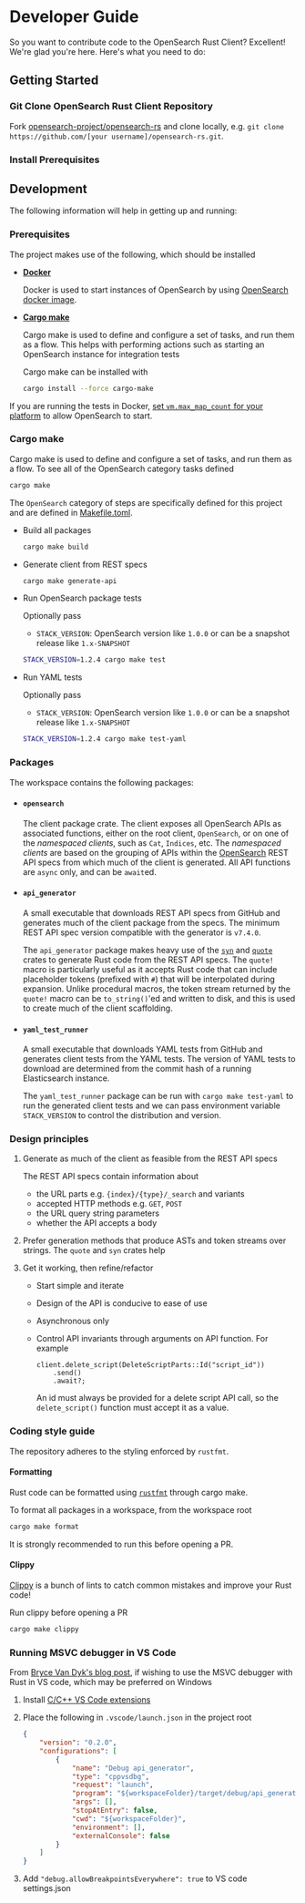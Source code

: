 # Developer Guide

So you want to contribute code to the OpenSearch Rust Client?  Excellent!  We're glad you're here.  Here's what you need to do:

## Getting Started

### Git Clone OpenSearch Rust Client Repository

Fork [opensearch-project/opensearch-rs](https://github.com/opensearch-project/opensearch-rs) and clone locally,
e.g. `git clone https://github.com/[your username]/opensearch-rs.git`.

### Install Prerequisites

## Development

The following information will help in getting up and running:

### Prerequisites

The project makes use of the following, which should be installed

- [**Docker**](https://www.docker.com/)

  Docker is used to start instances of OpenSearch by using
  [OpenSearch docker image](https://hub.docker.com/r/opensearchproject/opensearch).

- [**Cargo make**](https://sagiegurari.github.io/cargo-make/)

  Cargo make is used to define and configure a set of tasks, and run them as a flow. This helps with performing actions
  such as starting an OpenSearch instance for integration tests

  Cargo make can be installed with

  ```sh
  cargo install --force cargo-make
  ```


If you are running the tests in Docker, [set `vm.max_map_count` for your platform](https://opensearch.org/docs/latest/opensearch/install/important-settings) to allow OpenSearch to start.

### Cargo make

Cargo make is used to define and configure a set of tasks, and run them as a flow. To see all of the OpenSearch
category tasks defined

```sh
cargo make
```

The `OpenSearch` category of steps are specifically defined for this project and are defined in
[Makefile.toml](Makefile.toml).

- Build all packages

  ```sh
  cargo make build
  ```

- Generate client from REST specs

  ```sh
  cargo make generate-api
  ```

- Run OpenSearch package tests

  Optionally pass

  - `STACK_VERSION`: OpenSearch version like `1.0.0` or can be
  a snapshot release like `1.x-SNAPSHOT`

  ```sh
  STACK_VERSION=1.2.4 cargo make test
  ```

- Run YAML tests

  Optionally pass

  - `STACK_VERSION`: OpenSearch version like `1.0.0` or can be
  a snapshot release like `1.x-SNAPSHOT`

  ```sh
  STACK_VERSION=1.2.4 cargo make test-yaml
  ```

### Packages

The workspace contains the following packages:

- #### `opensearch`

  The client package crate. The client exposes all OpenSearch APIs as associated functions, either on
the root client, `OpenSearch`, or on one of the _namespaced clients_, such as `Cat`, `Indices`, etc. The _namespaced clients_
are based on the grouping of APIs within the [OpenSearch](https://github.com/opensearch-project/opensearch-specification/tree/main/specification) REST API specs from which much of the client is generated.
All API functions are `async` only, and can be `await`ed.

- #### `api_generator`

  A small executable that downloads REST API specs from GitHub and generates much of the client package from the specs.
The minimum REST API spec version compatible with the generator is `v7.4.0`.

  The `api_generator` package makes heavy use of the [`syn`](https://docs.rs/syn/1.0.5/syn/) and [`quote`](https://docs.rs/quote/1.0.2/quote/) crates to generate Rust code from the REST API specs.
The `quote!` macro is particularly useful as it accepts Rust code that can include placeholder tokens (prefixed with `#`)
that will be interpolated during expansion. Unlike procedural macros, the token stream returned by the `quote!` macro
can be `to_string()`'ed and written to disk, and this is used to create much of the client scaffolding.

- #### `yaml_test_runner`

  A small executable that downloads YAML tests from GitHub and generates client tests from the YAML tests. The
  version of YAML tests to download are determined from the commit hash of a running Elasticsearch instance.

  The `yaml_test_runner` package can be run with `cargo make test-yaml` to run the generated client tests and we can pass environment variable `STACK_VERSION` to control the distribution and version.

### Design principles

1. Generate as much of the client as feasible from the REST API specs

    The REST API specs contain information about
    - the URL parts e.g. `{index}/{type}/_search` and variants
    - accepted HTTP methods e.g. `GET`, `POST`
    - the URL query string parameters
    - whether the API accepts a body

2. Prefer generation methods that produce ASTs and token streams over strings.
The `quote` and `syn` crates help

3. Get it working, then refine/refactor

    - Start simple and iterate
    - Design of the API is conducive to ease of use
    - Asynchronous only
    - Control API invariants through arguments on API function. For example

      ```no_run
      client.delete_script(DeleteScriptParts::Id("script_id"))
          .send()
          .await?;
      ```

      An id must always be provided for a delete script API call, so the `delete_script()` function
      must accept it as a value.

### Coding style guide

The repository adheres to the styling enforced by `rustfmt`.

#### Formatting

Rust code can be formatted using [`rustfmt`](https://github.com/rust-lang/rustfmt) through cargo make.

To format all packages in a workspace, from the workspace root

```sh
cargo make format
```

It is strongly recommended to run this before opening a PR.

#### Clippy

[Clippy](https://github.com/rust-lang/rust-clippy) is a bunch of lints to catch common mistakes and improve your Rust code!

Run clippy before opening a PR

```sh
cargo make clippy
```

### Running MSVC debugger in VS Code

From [Bryce Van Dyk's blog post](https://www.brycevandyk.com/debug-rust-on-windows-with-visual-studio-code-and-the-msvc-debugger/),
if wishing to use the MSVC debugger with Rust in VS code, which may be preferred on Windows

1. Install [C/C++ VS Code extensions](https://marketplace.visualstudio.com/items?itemName=ms-vscode.cpptools)

2. Place the following in `.vscode/launch.json` in the project root

    ```json
    {
        "version": "0.2.0",
        "configurations": [
            {
                "name": "Debug api_generator",
                "type": "cppvsdbg",
                "request": "launch",
                "program": "${workspaceFolder}/target/debug/api_generator.exe",
                "args": [],
                "stopAtEntry": false,
                "cwd": "${workspaceFolder}",
                "environment": [],
                "externalConsole": false
            }
        ]
    }
    ```

3. Add `"debug.allowBreakpointsEverywhere": true` to VS code settings.json
